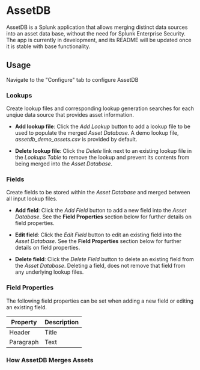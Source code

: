 # AssetDB

AssetDB is a Splunk application that allows merging distinct data sources into an asset data base, without the need for Splunk Enterprise Security. The app is currently in development, and its README will be updated once it is stable with base functionality.

## Usage

Navigate to the "Configure" tab to configure AssetDB

### Lookups

Create lookup files and corresponding lookup generation searches for each unqiue data source that provides asset information. 

 - **Add lookup file**: Click the *Add Lookup* button to add a lookup file to be used to populate the merged *Asset Database*. A demo lookup file, *assetdb_demo_assets.csv* is provided by default. 

 - **Delete lookup file**: Click the *Delete* link next to an existing lookup file in the *Lookups Table* to remove the lookup and prevent its contents from being merged into the *Asset Database*.

### Fields

Create fields to be stored within the *Asset Database* and merged between all input lookup files. 

- **Add field**: Click the *Add Field* button to add a new field into the *Asset Database*. See the **Field Properties** section below for further details on field properties. 

- **Edit field**: Click the *Edit Field* button to edit an existing field into the *Asset Database*. See the **Field Properties** section below for further details on field properties. 

- **Delete field**: Click the *Delete Field* button to delete an existing field from the *Asset Database*. Deleting a field, does not remove that field from any underlying lookup files. 

### Field Properties

The following field properties can be set when adding a new field or editing an existing field. 

| Property | Description |
| ----------- | ----------- |
| Header | Title |
| Paragraph | Text |

### How AssetDB Merges Assets